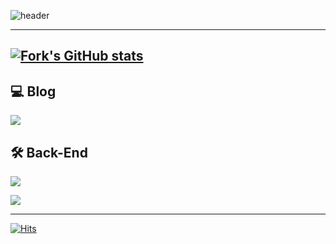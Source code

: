 ![header](https://capsule-render.vercel.app/api?type=slice&color=414f3d&text=Fork&height=150&animation=twinkling&fontColor=c8c8c8&fontSize=70&fontAlign=88&fontAlignY=7&rotate=10&desc=🔱&descAlign=88&descAlignY=35)

---

[![Fork's GitHub stats](https://github-readme-stats.vercel.app/api?username=forktheonlyone&include_all_commits=true&show_icons=true&theme=dark&count_private=true&locale=kr)](https://github.com/forktheonlyone/github-readme-stats)
---

## 💻 Blog
<a href="https://forktheonlyone.tistory.com">
<img src="https://img.shields.io/badge/Tistory-000000?style=for-the-badge&logo=tistory&logoColor=white">
</a>

## 🛠️ Back-End
<img src="https://img.shields.io/badge/mysql-4479A1?style=for-the-badge&logo=mysql&logoColor=white">

![](https://img.shields.io/badge/Java-007396?style=flat&logo=OpenJDK&logoColor=white")

---

[![Hits](https://hits.seeyoufarm.com/api/count/incr/badge.svg?url=https%3A%2F%2Fgithub.com%2Fforktheonlyone&count_bg=%237E7774&title_bg=%23555555&icon=&icon_color=%23E7E7E7&title=GITHUB&edge_flat=false)](https://hits.seeyoufarm.com)
